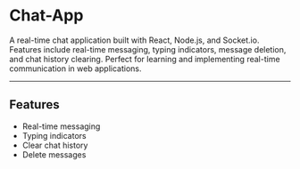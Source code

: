# Chat-App
A real-time chat application built with React, Node.js, and Socket.io. Features include real-time messaging, typing indicators, message deletion, and chat history clearing. Perfect for learning and implementing real-time communication in web applications.

-------------

## Features
- Real-time messaging
- Typing indicators
- Clear chat history
- Delete messages
